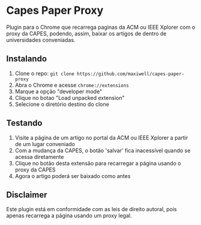 Capes Paper Proxy
===============

Plugin para o Chrome que recarrega paginas da ACM ou IEEE Xplorer com 
o proxy da CAPES, podendo, assim, baixar os artigos de dentro de 
universidades conveniadas.

Instalando
-----------

1. Clone o repo: ``git clone https://github.com/maxiwell/capes-paper-proxy``
2. Abra o Chrome e acesse ``chrome://extensions``
3. Marque a opção "developer mode"
4. Clique no botao "Load unpacked extension" 
5. Selecione o diretório destino do clone

Testando
----------

1. Visite a página de um artigo no portal da ACM ou IEEE Xplorer a partir de um lugar conveniado
1. Com a mudança da CAPES, o botão 'salvar' fica inacessível quando se acessa diretamente
1. Clique no botão desta extensão para recarregar a página usando o proxy da CAPES
1. Agora o artigo poderá ser baixado como antes

Disclaimer
----------

Este plugin está em conformidade com as leis de direito autoral,
pois apenas recarrega a página usando um proxy legal. 


